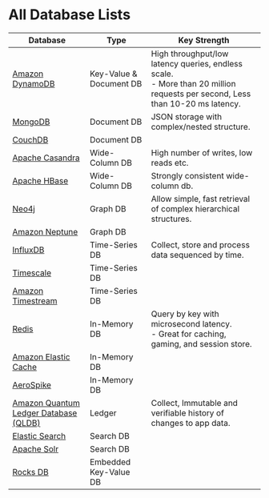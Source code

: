 
# All Database Lists

| Database                                                                                            | Type                    | Key Strength                                                                                                                     |
|-----------------------------------------------------------------------------------------------------|-------------------------|----------------------------------------------------------------------------------------------------------------------------------|
| [Amazon DynamoDB](../2_AWS/6_DatabaseServices/AmazonDynamoDB/Readme.md)                             | Key-Value & Document DB | High throughput/low latency queries, endless scale. <br/>- More than 20 million requests per second, Less than 10-20 ms latency. |
| [MongoDB](10_Document-Databases/MongoDB.md)                                                         | Document DB             | JSON storage with complex/nested structure.                                                                                      |
| [CouchDB](https://couchdb.apache.org)                                                               | Document DB             |                                                                                                                                  |
| [Apache Casandra](11_WideColumn-Databases/ApacheCasandra.md)                                        | Wide-Column DB          | High number of writes, low reads etc.                                                                                            |
| [Apache HBase](11_WideColumn-Databases/ApacheHBase.md)                                              | Wide-Column DB          | Strongly consistent wide-column db.                                                                                              |
| [Neo4j](13_Graph-Databases/Neo4j.md)                                                                | Graph DB                | Allow simple, fast retrieval of complex hierarchical structures.                                                                 |
| [Amazon Neptune](../2_AWS/6_DatabaseServices/AmazonNeptune.md)                                      | Graph DB                |                                                                                                                                  |
| [InfluxDB](12_TimeSeries-Databases/InfluxDB.md)                                                     | Time-Series DB          | Collect, store and process data sequenced by time.                                                                               |
| [Timescale](12_TimeSeries-Databases/Timescale.md)                                                   | Time-Series DB          |                                                                                                                                  |
| [Amazon Timestream](https://aws.amazon.com/timestream/)                                             | Time-Series DB          |                                                                                                                                  |
| [Redis](8_InMemory-Databases/Redis/Readme.md)                                                       | In-Memory DB            | Query by key with microsecond latency. <br/>- Great for caching, gaming, and session store.                                      |
| [Amazon Elastic Cache](../2_AWS/6_DatabaseServices/AmazonElasticCache/Readme.md)                    | In-Memory DB            |                                                                                                                                  |
| [AeroSpike](8_InMemory-Databases/AeroSpike.md)                                                      | In-Memory DB            |                                                                                                                                  |
| [Amazon Quantum Ledger Database (QLDB)](../2_AWS/6_DatabaseServices/AmazonQuantumLedgerDatabase.md) | Ledger                  | Collect, Immutable and verifiable history of changes to app data.                                                                |
| [Elastic Search](9_Search-Databases/ElasticSearch/Readme.md)                                        | Search DB               |                                                                                                                                  |
| [Apache Solr](9_Search-Databases/ApacheSolr.md)                                                     | Search DB               |                                                                                                                                  |
| [Rocks DB](14_EmbededKeyValue-Databases/RocksDB.md)                                                 | Embedded Key-Value DB   |                                                                                                                                  |